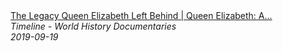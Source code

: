 <!--2024-07-21 00:18:13-->
<div class="yb">
  <a class="nodecor" href="/posts.html?istoriya/the_legacy_queen_elizabeth_left_behind_queen_elizabeth_a_lifetime_of_service">
    <img class="preview" data-videoid="LrHn3Z_6uYs" src="https://i.ytimg.com/vi/LrHn3Z_6uYs/hqdefault.jpg" align="middle" alt="">
  </a>
  <div class="inlbl text">
    <a class="nodecor" href="/posts.html?istoriya/the_legacy_queen_elizabeth_left_behind_queen_elizabeth_a_lifetime_of_service">The Legacy Queen Elizabeth Left Behind | Queen Elizabeth: A...</a><br>
    <i class="smaller2">Timeline - World History Documentaries</i><br>
    <i class="smaller3">2019-09-19</i>
  </div>
</div>
